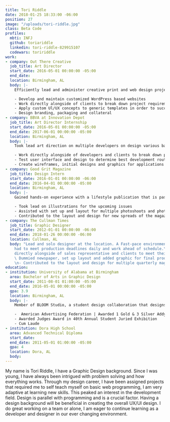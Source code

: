 ```yaml
---
title: Tori Riddle
date: 2018-01-25 18:33:00 -06:00
position: 27
image: "/uploads/tori-riddle.jpg"
class: Beta Code
profiles:
  mbti: INFJ
  github: toriariddle
  linkedin: tori-riddle-829915107
  codewars: toririddle
work:
- company: Out There Creative
  job_title: Art Director
  start_date: 2016-05-01 00:00:00 -05:00
  end_date: 
  location: Birmingham, AL
  body: |-
    Efficiently lead and administer creative print and web design projects. Developed, rendered, and expanded art concepts throughout production of advertising campaigns:

    - Develop and maintain customized WordPress based websites
    - Work directly alongside of clients to break down project requirements and manage task creation
    - Apply custom Ul/UX concepts to generic templates in order to successfully satisfy customer requirements
    - Design branding, packaging and collateral
- company: BBVA at Innovation Depot
  job_title: Art Director Internship
  start_date: 2016-05-01 00:00:00 -05:00
  end_date: 2017-06-01 00:00:00 -05:00
  location: Birmingham, AL
  body: |-
    Took lead art direction on multiple developers on design various banking app designs. Fast-pace short internship that only consisted of 3 sprints.

    - Work directly alongside of developers and clients to break down project requirements and manage task creation
    - Test user interface and design to determine best development route
    - Create wireframes, initial designs and graphics for applications
- company: Good Grit Magazine
  job_title: Design Intern
  start_date: 2016-01-01 00:00:00 -06:00
  end_date: 2016-04-01 00:00:00 -05:00
  location: Birmingham, AL
  body: |-
    Gained hands-on experience with a lifestyle publication that is passionate about empowering people.  Collaborated directly with the creative department to break down tasks and determine the best way to tell the upcoming stories visually.

    - Took lead on illustrations for the upcoming issues
    - Assisted with set up and layout for multiple photoshoots and photographed several
    - Contributed to the layout and design for new spreads of the magazine.
- company: The Cullman Times
  job_title: Graphic Designer
  start_date: 2012-01-01 00:00:00 -06:00
  end_date: 2018-01-26 00:00:00 -06:00
  location: Cullman, AL
  body: "Lead and solo designer at the location. A Fast-pace environment, where I
    had to meet production deadlines daily and work ahead of schedule.\n\n- Worked
    directly alongside of sales representative and clients to meet their ad criteria\n-
    \ Dummied newspaper, set up layout and added graphic for final productions daily
    \n- Contributed to the layout and design for multiple quarterly magazines "
education:
- institution: University of Alabama at Birmingham
  area: Bachelor of Arts in Graphic Design
  start_date: 2011-08-01 01:00:00 -05:00
  end_date: 2016-05-01 00:00:00 -05:00
  gpa: 3.9
  location: Birmingham, AL
  body: |-
    Member of BLOOM Studio, a student design collaboration that designs for the good.

    -  American Advertising Federation | Awarded 1 Gold & 3 Silver Addy’s
    - Awarded Judges Award in 40th Annual Student Juried Exhibition
    - Cum Laude
- institution: Dora High School
  area: Advanced Technical Diploma
  start_date: 
  end_date: 2011-05-01 01:00:00 -05:00
  gpa: 4
  location: Dora, AL
  body: 
---
```


My name is Tori Riddle, I have a Graphic Design background. Since I was young, I have always been intrigued with problem solving and how everything works. Through my design career, I have been assigned projects that required me to self teach myself on basic web programming, I am very adaptive at learning new skills.  This peaked an interest in the development field. Design is parallel with programming and is a crucial factor. Having a design background will be beneficial in creating the overall UX/UI design. I do great working on a team or alone,  I am eager to continue learning as a developer and designer in our ever changing environment.